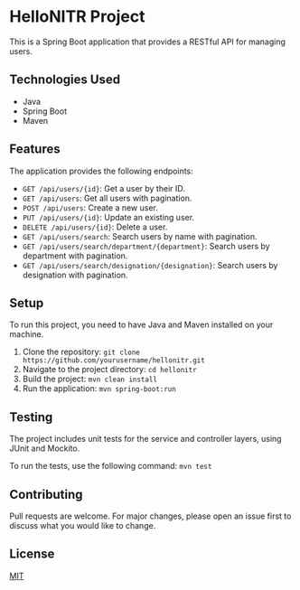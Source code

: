 # HelloNITR Project

This is a Spring Boot application that provides a RESTful API for managing users.

## Technologies Used

- Java
- Spring Boot
- Maven

## Features

The application provides the following endpoints:

- `GET /api/users/{id}`: Get a user by their ID.
- `GET /api/users`: Get all users with pagination.
- `POST /api/users`: Create a new user.
- `PUT /api/users/{id}`: Update an existing user.
- `DELETE /api/users/{id}`: Delete a user.
- `GET /api/users/search`: Search users by name with pagination.
- `GET /api/users/search/department/{department}`: Search users by department with pagination.
- `GET /api/users/search/designation/{designation}`: Search users by designation with pagination.

## Setup

To run this project, you need to have Java and Maven installed on your machine.

1. Clone the repository: `git clone https://github.com/yourusername/hellonitr.git`
2. Navigate to the project directory: `cd hellonitr`
3. Build the project: `mvn clean install`
4. Run the application: `mvn spring-boot:run`

## Testing

The project includes unit tests for the service and controller layers, using JUnit and Mockito.

To run the tests, use the following command: `mvn test`

## Contributing

Pull requests are welcome. For major changes, please open an issue first to discuss what you would like to change.

## License

[MIT](https://choosealicense.com/licenses/mit/)
